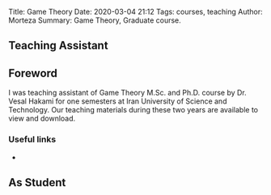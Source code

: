 Title: Game Theory
Date: 2020-03-04 21:12
Tags: courses, teaching
Author: Morteza
Summary: Game Theory, Graduate course.


## Teaching Assistant

## Foreword
I was teaching assistant of Game Theory M.Sc. and Ph.D. course by Dr. Vesal Hakami for one semesters at Iran University of Science and Technology. Our teaching materials during these two years are available to view and download.


### Useful links

* 


## As Student
